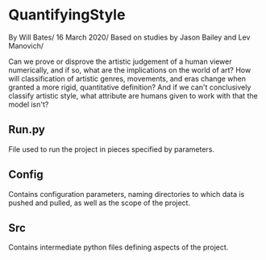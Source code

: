# QuantifyingStyle
By Will Bates/
16 March 2020/
Based on studies by Jason Bailey and Lev Manovich/

Can we prove or disprove the artistic judgement of a human viewer numerically, and if so, what are the implications on the world of art? How will classification of artistic genres, movements, and eras change when granted a more rigid, quantitative definition? And if we can't conclusively classify artistic style, what attribute are humans given to work with that the model isn't?

## Run.py
File used to run the project in pieces specified by parameters.

## Config
Contains configuration parameters, naming directories to which data is pushed and pulled, as well as the scope of the project.

## Src
Contains intermediate python files defining aspects of the project.
